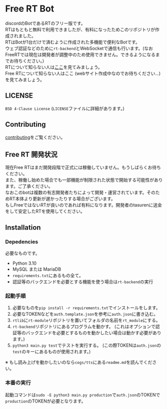 <!--[![Discord Bots](https://top.gg/api/widget/status/716496407212589087.svg)](https://top.gg/bot/716496407212589087) [![Discord Bots](https://top.gg/api/widget/servers/716496407212589087.svg)](https://top.gg/bot/716496407212589087) ![Discord](https://img.shields.io/discord/718641964672876614?label=suppoFree-rt&logo=discord)-->

# Free RT Bot
discordのBotであるRTのフリー版です。  
RTはもともと無料で利用できましたが、有料になったためこのリポジトリが作成されました。  
RTはBotが1台だけで済むように作成された多機能で便利なBotです。  
ウェブ認証などのために`rt-backend`とWebSocketで通信も行います。(なおFreeRTでは現在は開発者が調整中のため使用できません。できるようになるまでお待ちください。)  
RTについて知らない人は[ここ](https://rt-bot.com/)を見てみましょう。  
Free RTについて知らない人はここ (webサイト作成中なのでお待ちください...)を見てみましょう。

## LICENSE
`BSD 4-Clause License` (`LICENSE`ファイルに詳細があります。)

## Contributing
[contributing](https://github.com/Free-RT/rt-bot/blob/main/contributing)をご覧ください。

## Free RT 開発状況
現在Free RTはまだ開発段階で正式には稼働していません。もうしばらくお待ちください。  
また、稼働し始めた場合でも一部機能が制限された状態で開始する可能性があります。ご了承ください。  
なおこのbotは複数の有志開発者たちによって開発・運営されています。そのためRT本体より更新が遅かったりする場合がございます。  
もしFreeではないRTが良いのであれば有料になります。開発者のtasurenに送金をして安定したRTを使用してください。

## Installation
### Depedencies
必要なものです。

* Python 3.10
* MySQL または MariaDB
* `requirements.txt`にあるもの全て。
* 認証等のバックエンドを必要とする機能を使う場合は`rt-backend`の実行
### 起動手順
1. 必要なものを`pip install -r requirements.txt`でインストールをします。
2. 必要なTOKENなどを`auth.template.json`を参考に`auth.json`に書き込む。
3. `rtlib`に`rt-module`リポジトリを置いてフォルダの名前を`rt_module`にする。
4. `rt-backend`リポジトリにあるプログラムを動かす。
   (これはオプションで認証等のバックエンドを必要とするものを動かしたい場合は動かす必要があります。)
5. `python3 main.py test`でテストを実行する。
   (この際TOKENは`auth.json`の`test`のキーにあるものが使用されます。)

※ もし読み上げを動かしたいのなら`cogs/tts`にある`readme.md`を読んでください。
### 本番の実行
起動コマンドは`sudo -E python3 main.py production`で`auth.json`のTOKENで`production`のTOKENが必要となります。

